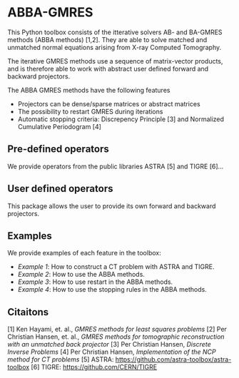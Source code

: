 # ABBA-GMRES
This Python toolbox consists of the itterative solvers AB- and BA-GMRES methods (ABBA methods) [1,2]. They are able to solve matched and unmatched normal equations arising from X-ray Computed Tomography.

The iterative GMRES methods use a sequence of matrix-vector products, and is therefore able to work with abstract user defined forward and backward projectors.

The ABBA GMRES methods have the following features
- Projectors can be dense/sparse matrices or abstract matrices
- The possibility to restart GMRES during iterations
- Automatic stopping criteria: Discrepency Principle [3] and Normalized Cumulative Periodogram [4]

## Pre-defined operators
We provide operators from the public libraries ASTRA [5] and TIGRE [6]...


## User defined operators
This package allows the user to provide its own forward and backward projectors.




## Examples
We provide examples of each feature in the toolbox:
- _Example 1_: How to construct a CT problem with ASTRA and TIGRE.
- _Example 2_: How to use the ABBA methods.
- _Example 3_: How to use restart in the ABBA methods.
- _Example 4_: How to use the stopping rules in the ABBA methods.

## Citaitons
[1] Ken Hayami, et. al., _GMRES methods for least squares problems_
[2] Per Christian Hansen, et. al., _GMRES methods for tomographic reconstruction with an unmatched back projector_
[3] Per Christian Hansen, _Discrete Inverse Problems_
[4] Per Christian Hansen, _Implementation of the NCP method for CT problems_
[5] ASTRA: https://github.com/astra-toolbox/astra-toolbox
[6] TIGRE: https://github.com/CERN/TIGRE